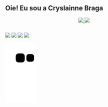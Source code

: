 ## Oie! Eu sou a Cryslainne Braga 

<div align="center">
  <a href="https://github.com/CrysBraga">
  <img height="180em" src="https://github-readme-stats.vercel.app/api?username=CrysBraga&show_icons=true&theme=dracula&include_all_commits=true&count_private=true"/>
  <img height="180em" src="https://github-readme-stats.vercel.app/api/top-langs/?username=CrysBraga&layout=compact&langs_count=7&theme=dracula"/>
</div>
 
   ##
  
 <div> 
  <a href="https://www.instagram.com/crysbragaa/" target="_blank"><img src="https://img.shields.io/badge/-Instagram-%23E4405F?style=for-the-badge&logo=instagram&logoColor=white" target="_blank"></a>
    <a href= "https://www.facebook.com/cryslainnebraga/" target="_blank"><img src="https://img.shields.io/badge/Facebook-1877F2?style=for-the-badge&logo=facebook&logoColor=white" target="_blank"></a>  
  <a href = "mailto:cryslainnebraga@gmail.com"><img src="https://img.shields.io/badge/-Gmail-%23333?style=for-the-badge&logo=gmail&logoColor=white" target="_blank"></a>
  <a href="https://www.linkedin.com/in/cryslainne-braga-a066b71a0/" target="_blank"><img src="https://img.shields.io/badge/-LinkedIn-%230077B5?style=for-the-badge&logo=linkedin&logoColor=white" target="_blank"></a> 
   
   ![Snake animation](https://github.com/rafaballerini/rafaballerini/blob/output/github-contribution-grid-snake.svg)
 
</div>
